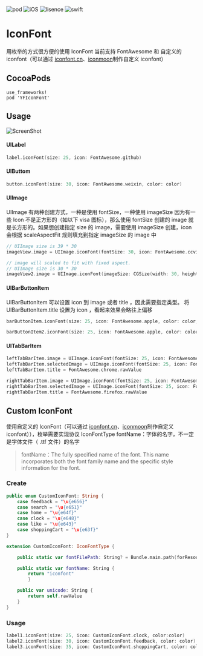 ![pod](https://img.shields.io/badge/pod-YFCoreData-brightgreen.svg)
![iOS](https://img.shields.io/badge/iOS-8.0-green.svg)
![lisence](https://img.shields.io/badge/license-MIT-orange.svg)
![swift](https://img.shields.io/badge/swift-4.0-red.svg)

# IconFont

用枚举的方式很方便的使用 IconFont
当前支持 FontAwesome 和 自定义的 iconfont（可以通过 [iconfont.cn](http://www.iconfont.cn/)、[iconmoon](https://icomoon.io/)制作自定义 iconfont）

## CocoaPods

```
use_frameworks!
pod 'YFIconFont'
```

## Usage

![ScreenShot](https://github.com/Xiaoye220/IconFont/blob/master/ScreenShot/ScreenShot.png)

#### UILabel

```swift
label.iconFont(size: 25, icon: FontAwesome.github)
```

#### UIButtom

```swift
button.iconFont(size: 30, icon: FontAwesome.weixin, color: color)
```

#### UIImage

UIImage 有两种创建方式，一种是使用 fontSize，一种使用 imageSize
因为有一些 Icon 不是正方形的（如以下 visa 图标），那么使用 fontSize 创建的 image 就是长方形的。如果想创建指定 size 的 image，需要使用 imageSize 创建，icon 会根据 scaleAspectFit 规则填充到指定 imageSize 的 image 中

```swift
// UIImage size is 39 * 30
imageView.image = UIImage.iconFont(fontSize: 30, icon: FontAwesome.ccvisa, color: color)

// image will scaled to fit with fixed aspect.
// UIImage size is 30 * 30
imageView2.image = UIImage.iconFont(imageSize: CGSize(width: 30, height: 30), icon: FontAwesome.ccvisa, color: color)
```
#### UIBarButtonItem

UIBarButtonItem 可以设置 icon 到 image 或者 title ，因此需要指定类型。
将 UIBarButtonItem.title 设置为 icon ，看起来效果会略往上偏移

```swift
barButtonItem.iconFont(size: 25, icon: FontAwesome.apple, color: color, type: .image)

barButtonItem2.iconFont(size: 25, icon: FontAwesome.apple, color: color, type: .title)
```
#### UITabBarItem
```swift
leftTabBarItem.image = UIImage.iconFont(fontSize: 25, icon: FontAwesome.chrome)
leftTabBarItem.selectedImage = UIImage.iconFont(fontSize: 25, icon: FontAwesome.chrome, color: color).withRenderingMode(.alwaysOriginal)
leftTabBarItem.title = FontAwesome.chrome.rawValue

rightTabBarItem.image = UIImage.iconFont(fontSize: 25, icon: FontAwesome.firefox)
rightTabBarItem.selectedImage = UIImage.iconFont(fontSize: 25, icon: FontAwesome.firefox, color: color).withRenderingMode(.alwaysOriginal)
rightTabBarItem.title = FontAwesome.firefox.rawValue
```
## Custom IconFont

使用自定义的 IconFont（可以通过 [iconfont.cn](http://www.iconfont.cn/)、[iconmoon](https://icomoon.io/)制作自定义 iconfont）），枚举需要实现协议 IconFontType
fontName：字体的名字，不一定是字体文件（ .ttf 文件）的名字
> fontName：The fully specified name of the font. This name incorporates both the font family name and the specific style information for the font.

### Create
```swift
public enum CustomIconFont: String {
    case feedback = "\u{e656}"
    case search = "\u{e651}"
    case home = "\u{e64f}"
    case clock = "\u{e648}"
    case like = "\u{e643}"
    case shoppingCart = "\u{e63f}"
}

extension CustomIconFont: IconFontType {

    public static var fontFilePath: String? = Bundle.main.path(forResource: "iconfont", ofType: "ttf")

    public static var fontName: String {
        return "iconfont"
        }

    public var unicode: String {
        return self.rawValue
    }
}
```
### Usage
```swift
label1.iconFont(size: 25, icon: CustomIconFont.clock, color:color)
label2.iconFont(size: 30, icon: CustomIconFont.feedback, color: color)
label3.iconFont(size: 35, icon: CustomIconFont.shoppingCart, color: color)
```

